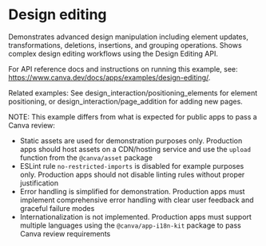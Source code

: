 # Design editing

Demonstrates advanced design manipulation including element updates, transformations, deletions, insertions, and grouping operations. Shows complex design editing workflows using the Design Editing API.

For API reference docs and instructions on running this example, see: https://www.canva.dev/docs/apps/examples/design-editing/.

Related examples: See design_interaction/positioning_elements for element positioning, or design_interaction/page_addition for adding new pages.

NOTE: This example differs from what is expected for public apps to pass a Canva review:

- Static assets are used for demonstration purposes only. Production apps should host assets on a CDN/hosting service and use the `upload` function from the `@canva/asset` package
- ESLint rule `no-restricted-imports` is disabled for example purposes only. Production apps should not disable linting rules without proper justification
- Error handling is simplified for demonstration. Production apps must implement comprehensive error handling with clear user feedback and graceful failure modes
- Internationalization is not implemented. Production apps must support multiple languages using the `@canva/app-i18n-kit` package to pass Canva review requirements
